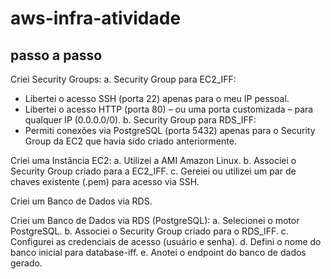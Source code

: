 # aws-infra-atividade

## passo a passo
Criei Security Groups:
a. Security Group para EC2_IFF:
- Libertei o acesso SSH (porta 22) apenas para o meu IP pessoal.
- Libertei o acesso HTTP (porta 80) – ou uma porta customizada – para qualquer IP (0.0.0.0/0).
b. Security Group para RDS_IFF:
- Permiti conexões via PostgreSQL (porta 5432) apenas para o Security Group da EC2 que havia sido criado anteriormente.

Criei uma Instância EC2:
a. Utilizei a AMI Amazon Linux.
b. Associei o Security Group criado para a EC2_IFF.
c. Gereiei ou utilizei um par de chaves existente (.pem) para acesso via SSH.

Criei um Banco de Dados via RDS.

Criei um Banco de Dados via RDS (PostgreSQL):
a. Selecionei o motor PostgreSQL.
b. Associei o Security Group criado para o RDS_IFF.
c. Configurei as credenciais de acesso (usuário e senha).
d. Defini o nome do banco inicial para database-iff.
e. Anotei o endpoint do banco de dados gerado.


